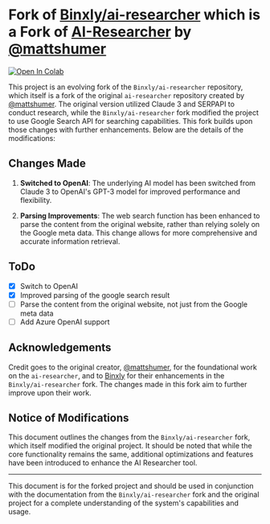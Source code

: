 # Fork of [Binxly/ai-researcher](https://github.com/Binxly/ai-researcher) which is a Fork of [AI-Researcher](https://github.com/mshumer/ai-researcher) by [@mattshumer](https://github.com/mshumer)
[![Open In Colab](https://colab.research.google.com/assets/colab-badge.svg)](https://colab.research.google.com/github/joriskalz/ai-researcher/blob/main/Claude_Researcher_Google_API.ipynb)

This project is an evolving fork of the `Binxly/ai-researcher` repository, which itself is a fork of the original `ai-researcher` repository created by [@mattshumer](https://github.com/mshumer). The original version utilized Claude 3 and SERPAPI to conduct research, while the `Binxly/ai-researcher` fork modified the project to use Google Search API for searching capabilities. This fork builds upon those changes with further enhancements. Below are the details of the modifications:

## Changes Made

1. **Switched to OpenAI**:
   The underlying AI model has been switched from Claude 3 to OpenAI's GPT-3 model for improved performance and flexibility.

2. **Parsing Improvements**:
   The web search function has been enhanced to parse the content from the original website, rather than relying solely on the Google meta data. This change allows for more comprehensive and accurate information retrieval.

## ToDo

- [x] Switch to OpenAI
- [x] Improved parsing of the google search result
- [ ] Parse the content from the original website, not just from the Google meta data
- [ ] Add Azure OpenAI support

## Acknowledgements

Credit goes to the original creator, [@mattshumer](https://github.com/mshumer), for the foundational work on the `ai-researcher`, and to [Binxly](https://github.com/Binxly) for their enhancements in the `Binxly/ai-researcher` fork. The changes made in this fork aim to further improve upon their work.

## Notice of Modifications

This document outlines the changes from the `Binxly/ai-researcher` fork, which itself modified the original project. It should be noted that while the core functionality remains the same, additional optimizations and features have been introduced to enhance the AI Researcher tool.

---
This document is for the forked project and should be used in conjunction with the documentation from the `Binxly/ai-researcher` fork and the original project for a complete understanding of the system's capabilities and usage.